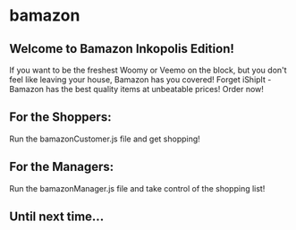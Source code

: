 # bamazon

## Welcome to Bamazon Inkopolis Edition!

If you want to be the freshest Woomy or Veemo on the block, but you don't feel like leaving your house, Bamazon has you covered! Forget iShipIt - Bamazon has the best quality items at unbeatable prices! Order now!

## For the Shoppers:

Run the bamazonCustomer.js file and get shopping!

## For the Managers:

Run the bamazonManager.js file and take control of the shopping list!

## Until next time...

